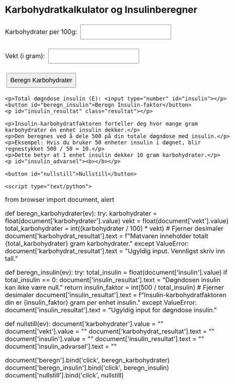 <!DOCTYPE html>
<html>
<head>
    <meta charset="utf-8">
    <title>Karbohydratkalkulator og Insulinberegner</title>
    <meta name="viewport" content="width=device-width, initial-scale=1">
    <script type="text/javascript" src="https://cdn.jsdelivr.net/npm/brython@3.9.5/brython.min.js"></script>
    <script type="text/javascript" src="https://cdn.jsdelivr.net/npm/brython@3.9.5/brython_stdlib.js"></script>
    <style>
        body {
            font-size: 20px;
            padding: 20px;
        }
        input, button {
            font-size: 20px;
            padding: 10px;
            margin: 5px;
        }
        .resultat {
            font-weight: bold;
        }
    </style>
</head>
<body onload="brython()">
    <h2>Karbohydratkalkulator og Insulinberegner</h2>
    <p>Karbohydrater per 100g: <input type="number" id="karbohydrater"></p>
    <p>Vekt (i gram): <input type="number" id="vekt"></p>
    <button id="beregn">Beregn Karbohydrater</button>
    <p id="karbohydrat_resultat" class="resultat"></p>

    <p>Total døgndose insulin (E): <input type="number" id="insulin"></p>
    <button id="beregn_insulin">Beregn Insulin-faktor</button>
    <p id="insulin_resultat" class="resultat"></p>

    <p>Insulin-karbohydratfaktoren forteller deg hvor mange gram karbohydrater én enhet insulin dekker.</p>
    <p>Den beregnes ved å dele 500 på din totale døgndose med insulin.</p>
    <p>Eksempel: Hvis du bruker 50 enheter insulin i døgnet, blir regnestykket 500 / 50 = 10.</p>
    <p>Dette betyr at 1 enhet insulin dekker 10 gram karbohydrater.</p>
    <p id="insulin_advarsel"><b></b></p>

    <button id="nullstill">Nullstill</button>

    <script type="text/python">
from browser import document, alert

def beregn_karbohydrater(ev):
    try:
        karbohydrater = float(document['karbohydrater'].value)
        vekt = float(document['vekt'].value)
        total_karbohydrater = int((karbohydrater / 100) * vekt) # Fjerner desimaler
        document['karbohydrat_resultat'].text = f"Matvaren inneholder totalt {total_karbohydrater} gram karbohydrater."
    except ValueError:
        document['karbohydrat_resultat'].text = "Ugyldig input. Vennligst skriv inn tall."

def beregn_insulin(ev):
    try:
        total_insulin = float(document['insulin'].value)
        if total_insulin == 0:
            document['insulin_resultat'].text = "Døgndosen insulin kan ikke være null."
            return
        insulin_faktor = int(500 / total_insulin) # Fjerner desimaler
        document['insulin_resultat'].text = f"Insulin-karbohydratfaktoren din er {insulin_faktor} gram per enhet insulin."
    except ValueError:
        document['insulin_resultat'].text = "Ugyldig input for døgndose insulin."

def nullstill(ev):
    document['karbohydrater'].value = ""
    document['vekt'].value = ""
    document['karbohydrat_resultat'].text = ""
    document['insulin'].value = ""
    document['insulin_resultat'].text = ""
    document['insulin_advarsel'].text = ""

document['beregn'].bind('click', beregn_karbohydrater)
document['beregn_insulin'].bind('click', beregn_insulin)
document['nullstill'].bind('click', nullstill)
    </script>
</body>
</html>

